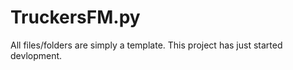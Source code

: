 # TruckersFM.py

All files/folders are simply a template. This project has just started devlopment.
